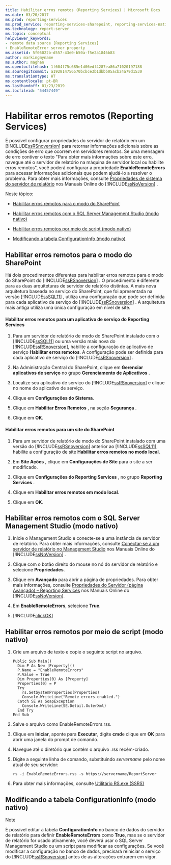 ```yaml
---
title: Habilitar erros remotos (Reporting Services) | Microsoft Docs
ms.date: 03/20/2017
ms.prod: reporting-services
ms.prod_service: reporting-services-sharepoint, reporting-services-native
ms.technology: report-server
ms.topic: conceptual
helpviewer_keywords:
- remote data source [Reporting Services]
- EnableRemoteError server property
ms.assetid: 5f05022b-d557-43e0-b50a-f5e2a1846b83
author: markingmyname
ms.author: maghan
ms.openlocfilehash: 1f604f75c685e1d06edf4287ea86a71020197188
ms.sourcegitcommit: a192814756570bcbce3b1dbbb05acb24a79d1530
ms.translationtype: HT
ms.contentlocale: pt-BR
ms.lasthandoff: 01/23/2019
ms.locfileid: "54457449"
---
```

# <a name="enable-remote-errors-reporting-services"></a>Habilitar erros remotos (Reporting Services)
  É possível configurar propriedades do servidor de relatório em um [!INCLUDE[ssRSnoversion](../../includes/ssrsnoversion-md.md)] para retornar informações adicionais sobre as condições de erro que ocorrem em servidores remotos. Se uma mensagem de erro contiver o texto "Para obter mais informações sobre este erro, navegue até o servidor de relatório na máquina de servidor local ou habilite erros remotos", você poderá configurar a propriedade **EnableRemoteErrors** para acessar informações adicionais que podem ajudá-lo a resolver o problema. Para obter mais informações, consulte [Propriedades de sistema do servidor de relatório](../../reporting-services/report-server-web-service/net-framework/reporting-services-properties-report-server-system-properties.md) nos Manuais Online do [!INCLUDE[ssNoVersion](../../includes/ssnoversion-md.md)] .  
  
 Neste tópico:  
  
-   [Habilitar erros remotos para o modo do SharePoint](#bkmk_sharepoint)  
  
-   [Habilitar erros remotos com o SQL Server Management Studio (modo nativo)](#bkmk_mgtStudio)  
  
-   [Habilitar erros remotos por meio de script (modo nativo)](#bkmk_script)  
  
-   [Modificando a tabela ConfigurationInfo (modo nativo)](#bkmk_ConfigurationInfo)  
  
##  <a name="bkmk_sharepoint"></a> Habilitar erros remotos para o modo do SharePoint  
 Há dois procedimentos diferentes para habilitar erros remotos para o modo do SharePoint do [!INCLUDE[ssRSnoversion](../../includes/ssrsnoversion-md.md)] . O procedimento é diferente para as duas arquiteturas de servidor de relatório distintas. A mais nova arquitetura baseada no serviço do SharePoint, que foi apresentada na versão [!INCLUDE[ssSQL11](../../includes/sssql11-md.md)] , utiliza uma configuração que pode ser definida para cada aplicativo de serviço do [!INCLUDE[ssRSnoversion](../../includes/ssrsnoversion-md.md)] . A arquitetura mais antiga utiliza uma única configuração em nível de site.  
  
#### <a name="enable-remote-errors-for-a-reporting-services-service-application"></a>Habilitar erros remotos para um aplicativo de serviço do Reporting Services  
  
1.  Para um servidor de relatório de modo do SharePoint instalado com o [!INCLUDE[ssSQL11](../../includes/sssql11-md.md)] ou uma versão mais nova do [!INCLUDE[ssRSnoversion](../../includes/ssrsnoversion-md.md)], habilite a configuração de aplicativo de serviço **Habilitar erros remotos**. A configuração pode ser definida para cada aplicativo de serviço do [!INCLUDE[ssRSnoversion](../../includes/ssrsnoversion-md.md)] .  
  
2.  Na Administração Central do SharePoint, clique em **Gerenciar aplicativos de serviço** no grupo **Gerenciamento de Aplicativos** .  
  
3.  Localize seu aplicativo de serviço do [!INCLUDE[ssRSnoversion](../../includes/ssrsnoversion-md.md)] e clique no nome do aplicativo de serviço.  
  
4.  Clique em **Configurações do Sistema**.  
  
5.  Clique em **Habilitar Erros Remotos** , na seção **Segurança** .  
  
6.  Clique em **OK**.  
  
#### <a name="enable-remote-errors-for-a-sharepoint-site"></a>Habilitar erros remotos para um site do SharePoint  
  
1.  Para um servidor de relatório de modo do SharePoint instalado com uma versão do [!INCLUDE[ssRSnoversion](../../includes/ssrsnoversion-md.md)] anterior ao [!INCLUDE[ssSQL11](../../includes/sssql11-md.md)], habilite a configuração de site **Habilitar erros remotos no modo local**.  
  
2.  Em **Site Ações** , clique em **Configurações de Site** para o site a ser modificado.  
  
3.  Clique em **Configurações do Reporting Services** , no grupo **Reporting Services** .  
  
4.  Clique em **Habilitar erros remotos em modo local**.  
  
5.  Clique em **OK**.  
  
##  <a name="bkmk_mgtStudio"></a> Habilitar erros remotos com o SQL Server Management Studio (modo nativo)  
  
1.  Inicie o Management Studio e conecte-se a uma instância de servidor de relatório. Para obter mais informações, consulte [Conectar-se a um servidor de relatório no Management Studio](../../reporting-services/tools/connect-to-a-report-server-in-management-studio.md) nos Manuais Online do [!INCLUDE[ssNoVersion](../../includes/ssnoversion-md.md)] .  
  
2.  Clique com o botão direito do mouse no nó do servidor de relatório e selecione **Propriedades**.  
  
3.  Clique em **Avançado** para abrir a página de propriedades. Para obter mais informações, consulte [Propriedades do Servidor &#40;página Avançado&#41; – Reporting Services](../../reporting-services/tools/server-properties-advanced-page-reporting-services.md) nos Manuais Online do [!INCLUDE[ssNoVersion](../../includes/ssnoversion-md.md)].  
  
4.  Em **EnableRemoteErrors**, selecione **True**.  
  
5.  [!INCLUDE[clickOK](../../includes/clickok-md.md)]  
  
##  <a name="bkmk_script"></a> Habilitar erros remotos por meio de script (modo nativo)  
  
1.  Crie um arquivo de texto e copie o seguinte script no arquivo.  
  
    ```  
    Public Sub Main()  
      Dim P As New [Property]()  
      P.Name = "EnableRemoteErrors"  
      P.Value = True  
      Dim Properties(0) As [Property]  
      Properties(0) = P  
      Try  
        rs.SetSystemProperties(Properties)  
        Console.WriteLine("Remote errors enabled.")  
      Catch SE As SoapException  
        Console.WriteLine(SE.Detail.OuterXml)  
      End Try  
    End Sub  
    ```  
  
2.  Salve o arquivo como EnableRemoteErrors.rss.  
  
3.  Clique em **Iniciar**, aponte para **Executar**, digite **cmd**e clique em **OK** para abrir uma janela do prompt de comando.  
  
4.  Navegue até o diretório que contém o arquivo .rss recém-criado.  
  
5.  Digite a seguinte linha de comando, substituindo *servername* pelo nome atual de seu servidor:  
  
    ```  
    rs -i EnableRemoteErrors.rss -s https://servername/ReportServer  
    ```  
  
6.  Para obter mais informações, consulte [Utilitário RS.exe &#40;SSRS&#41;](../../reporting-services/tools/rs-exe-utility-ssrs.md)  
  
##  <a name="bkmk_ConfigurationInfo"></a> Modificando a tabela ConfigurationInfo (modo nativo)  
  
> [!NOTE]  
>  É possível editar a tabela **ConfigurationInfo** no banco de dados do servidor de relatório para definir **EnableRemoteErrors** como **True**, mas se o servidor de relatório for usado ativamente, você deverá usar o SQL Server Management Studio ou um script para modificar as configurações. Se você modificar a configuração no banco de dados, precisará reiniciar o serviço do [!INCLUDE[ssRSnoversion](../../includes/ssrsnoversion-md.md)] antes de as alterações entrarem em vigor.  
  
  
